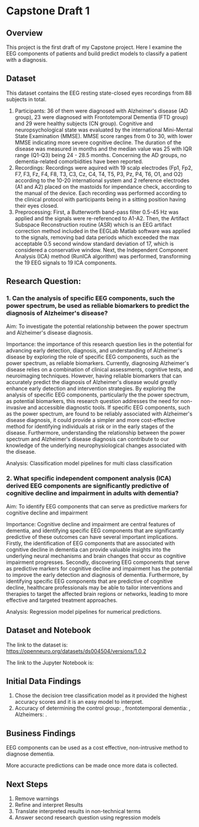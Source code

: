 # Capstone Draft 1

## Overview
This project is the first draft of my Capstone project. Here I examine the EEG components of patients and build predict models to classify a patient with a diagnosis. 

## Dataset
This dataset contains the EEG resting state-closed eyes recordings from 88 subjects in total.  
1. Participants: 36 of them were diagnosed with Alzheimer's disease (AD group), 23 were diagnosed with Frontotemporal Dementia (FTD group) and 29 were healthy subjects (CN group). Cognitive and neuropsychological state was evaluated by the international Mini-Mental State Examination (MMSE). MMSE score ranges from 0 to 30, with lower MMSE indicating more severe cognitive decline. The duration of the disease was measured in months and the median value was 25 with IQR range (Q1-Q3) being 24 - 28.5 months. Concerning the AD groups, no dementia-related comorbidities have been reported. 
2. Recordings: Recordings were aquired with 19 scalp electrodes (Fp1, Fp2, F7, F3, Fz, F4, F8, T3, C3, Cz, C4, T4, T5, P3, Pz, P4, T6, O1, and O2) according to the 10-20 international system and 2 reference electrodes (A1 and A2) placed on the mastoids for impendance check, according to the manual of the device. Each recording was performed according to the clinical protocol with participants being in a sitting position having their eyes closed. 
3. Preprocessing: First, a Butterworth band-pass filter 0.5-45 Hz was applied and the signals were re-referenced to A1-A2. 
Then, the Artifact Subspace Reconstruction routine (ASR) which is an EEG artifact correction method included in the EEGLab Matlab software was applied to the signals, 
removing bad data periods which exceeded the max acceptable 0.5 second window standard deviation of 17, which is considered a conservative window. 
Next, the Independent Component Analysis (ICA) method (RunICA algorithm) was performed, transforming the 19 EEG signals to 19 ICA components. 


## Research Question: 
### 1. Can the analysis of specific EEG components, such the power spectrum, be used as reliable biomarkers to predict the diagnosis of Alzheimer's disease?

Aim: To investigate the potential relationship between the power spectrum and Alzheimer's disease diagnosis.

Importance: the importance of this research question lies in the potential for advancing early detection, diagnosis, and understanding of Alzheimer's disease by exploring the role of specific EEG components, such as the power spectrum, as reliable biomarkers.
Currently, diagnosing Alzheimer's disease relies on a combination of clinical assessments, cognitive tests, and neuroimaging techniques. 
However, having reliable biomarkers that can accurately predict the diagnosis of Alzheimer's disease would greatly enhance early detection and intervention strategies.
By exploring the analysis of specific EEG components, particularly the the power spectrum, as potential biomarkers, this research question addresses the need for non-invasive and accessible diagnostic tools. 
If specific EEG components, such as the power spectrum, are found to be reliably associated with Alzheimer's disease diagnosis, it could provide a simpler and more cost-effective method for identifying individuals at risk or in the early stages of the disease.
Furthermore, understanding the relationship between the power spectrum and Alzheimer's disease diagnosis can contribute to our knowledge of the underlying neurophysiological changes associated with the disease. 

Analysis: Classification model pipelines for multi class classification

### 2. What specific independent component analysis (ICA) derived EEG components are significantly predictive of cognitive decline and impairment in adults with dementia?

Aim: To identify EEG components that can serve as predictive markers for cognitive decline and impairment

Importance: Cognitive decline and impairment are central features of dementia, and identifying specific EEG components that are significantly predictive of these outcomes can have several important implications.
Firstly, the identification of EEG components that are associated with cognitive decline in dementia can provide valuable insights into the underlying neural mechanisms and brain changes that occur as cognitive impairment progresses.
Secondly, discovering EEG components that serve as predictive markers for cognitive decline and impairment has the potential to improve the early detection and diagnosis of dementia. 
Furthermore, by identifying specific EEG components that are predictive of cognitive decline, healthcare professionals may be able to tailor interventions and therapies to target the affected brain regions or networks, leading to more effective and targeted treatment approaches.

Analysis: Regression model pipelines for numerical predictions.

## Dataset and Notebook
The link to the dataset is: https://openneuro.org/datasets/ds004504/versions/1.0.2

The link to the Jupyter Notebook is:

## Initial Data Findings
1. Chose the decision tree classification model as it provided the highest accuracy scores and it is an easy model to interpret.
2. Accuracy of determining the control group: , frontotemporal dementia: , Alzheimers: .

## Business Findings
EEG components can be used as a cost effective, non-intrusive method to diagnose dementia. 

More accuracte predictions can be made once more data is collected.

## Next Steps
1. Remove warnings
2. Refine and interpret Results
3. Translate interpreted results in non-technical terms
4. Answer second research question using regression models
